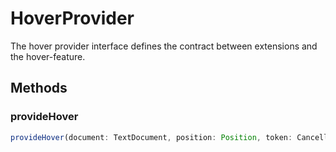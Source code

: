 # HoverProvider

The hover provider interface defines the contract between extensions and the hover-feature.

## Methods

### provideHover

```typescript
provideHover(document: TextDocument, position: Position, token: CancellationToken): ProviderResult<Hover>
```

